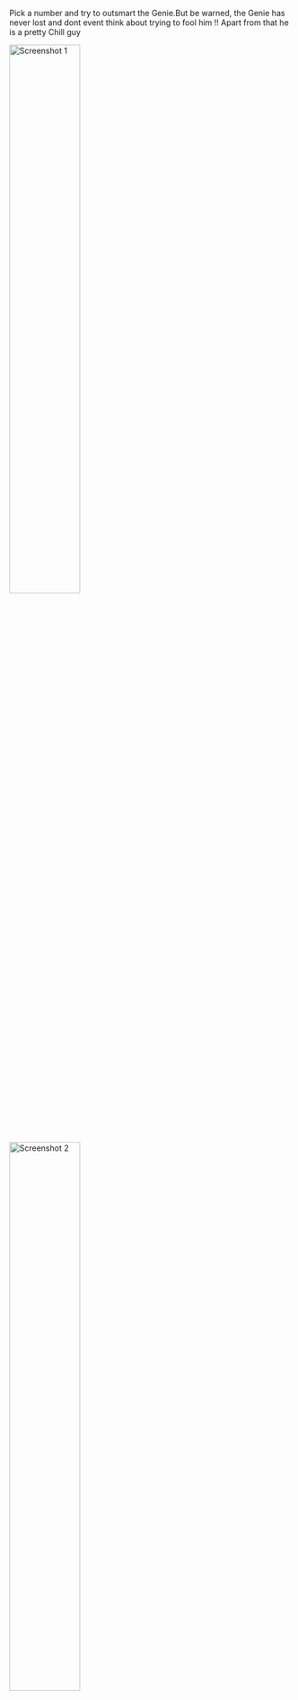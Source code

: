 

Pick a number and try to outsmart the Genie.But be warned, the Genie has never lost and dont event think about trying to fool him !! Apart from that he is a pretty Chill guy



<img src="https://github.com/user-attachments/assets/4a0fc697-a31a-409b-bcd1-41d47cc4dd14" alt="Screenshot 1" width="50%"  />
<img src="https://github.com/user-attachments/assets/820ea967-9cf0-4594-886a-a65663960860" alt="Screenshot 2" width="50%"  />
<img src="https://github.com/user-attachments/assets/f5e45771-6e94-4791-9473-c70e75178648" alt="Screenshot 3" width="50%"  />

<img src="https://github.com/user-attachments/assets/202b7970-aaf5-495a-9fb1-8e1f83da0875" alt="Screenshot 4" width="50%"  />







